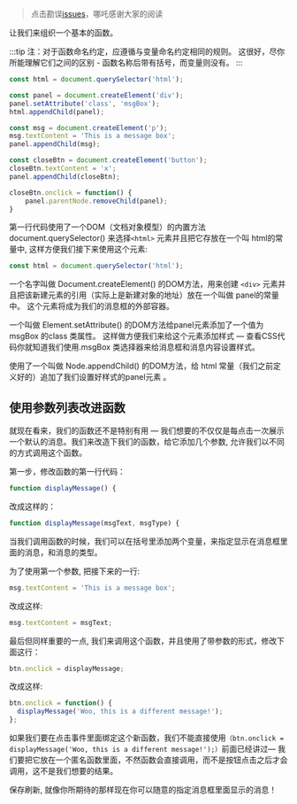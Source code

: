 
> 点击勘误[issues](https://github.com/webVueBlog/learn-web/issues)，哪吒感谢大家的阅读

让我们来组织一个基本的函数。

:::tip
注：对于函数命名约定，应遵循与变量命名约定相同的规则。 这很好，尽你所能理解它们之间的区别 - 函数名称后带有括号，而变量则没有。
:::

```js
const html = document.querySelector('html');

const panel = document.createElement('div');
panel.setAttribute('class', 'msgBox');
html.appendChild(panel);

const msg = document.createElement('p');
msg.textContent = 'This is a message box';
panel.appendChild(msg);

const closeBtn = document.createElement('button');
closeBtn.textContent = 'x';
panel.appendChild(closeBtn);

closeBtn.onclick = function() {
    panel.parentNode.removeChild(panel);
}
```

第一行代码使用了一个DOM（文档对象模型）的内置方法 document.querySelector() 来选择`<html>` 元素并且把它存放在一个叫 html的常量中, 这样方便我们接下来使用这个元素:

```js
const html = document.querySelector('html');
```

一个名字叫做 Document.createElement() 的DOM方法，用来创建 `<div>` 元素并且把该新建元素的引用（实际上是新建对象的地址）放在一个叫做 panel的常量中。 这个元素将成为我们的消息框的外部容器。

一个叫做 Element.setAttribute() 的DOM方法给panel元素添加了一个值为msgBox 的class 类属性。 这样做方便我们来给这个元素添加样式 — 查看CSS代码你就知道我们使用.msgBox 类选择器来给消息框和消息内容设置样式。

使用了一个叫做 Node.appendChild() 的DOM方法，给 html 常量（我们之前定义好的）追加了我们设置好样式的panel元素 。

## 使用参数列表改进函数

就现在看来，我们的函数还不是特别有用 — 我们想要的不仅仅是每点击一次展示一个默认的消息。我们来改造下我们的函数，给它添加几个参数, 允许我们以不同的方式调用这个函数。

第一步，修改函数的第一行代码：

```js
function displayMessage() {
```

改成这样的：

```js
function displayMessage(msgText, msgType) {
```

当我们调用函数的时候，我们可以在括号里添加两个变量，来指定显示在消息框里面的消息，和消息的类型。

为了使用第一个参数, 把接下来的一行:

```js
msg.textContent = 'This is a message box';
```

改成这样:

```js
msg.textContent = msgText;
```

最后但同样重要的一点, 我们来调用这个函数，并且使用了带参数的形式，修改下面这行：

```js
btn.onclick = displayMessage;
```

改成这样:

```js
btn.onclick = function() {
  displayMessage('Woo, this is a different message!');
};
```

如果我们要在点击事件里面绑定这个新函数，我们不能直接使用`（btn.onclick = displayMessage('Woo, this is a different message!');）`前面已经讲过— 我们要把它放在一个匿名函数里面，不然函数会直接调用，而不是按钮点击之后才会调用，这不是我们想要的结果。

保存刷新, 就像你所期待的那样现在你可以随意的指定消息框里面显示的消息！


